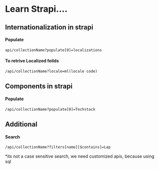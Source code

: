 # Learn Strapi....

## Internationalization in strapi

#### Populate

`api/collectionName?populate[0]=localizations`

#### To retrive Localized feilds

`/api/collectionName?locale=ml(locale code)`

## Components in strapi

#### Populate

`/api/collectionName?populate[0]=Techstack`

## Additional

#### Search

`/api/collectionName?filters[name][$contains]=Lap`

\*its not a case sensitive search, we need customized apis, because using sql
